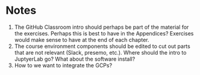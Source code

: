 # Notes

1. The GitHub Classroom intro should perhaps be part of the material for the exercises. Perhaps this is best to have in the Appendices? Exercises would make sense to have at the end of each chapter.
2. The course environment components should be edited to cut out parts that are not relevant (Slack, presemo, etc.). Where should the intro to JuptyerLab go? What about the software install?
3. How to we want to integrate the GCPs?